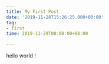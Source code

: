 ```yaml
---
title: My First Post
date: '2019-11-28T15:26:25.000+00:00'
tag:
- first
time: 2019-11-29T00:00:00+08:00

---
```

hello world !
